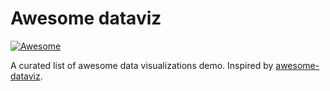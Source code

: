 # Awesome dataviz 
[![Awesome](https://cdn.rawgit.com/sindresorhus/awesome/d7305f38d29fed78fa85652e3a63e154dd8e8829/media/badge.svg)](https://github.com/sindresorhus/awesome) 


A curated list of awesome data visualizations demo. Inspired by [awesome-dataviz](https://github.com/fasouto/awesome-dataviz).
